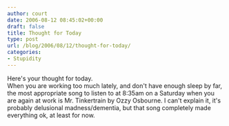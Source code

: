 ```yaml
---
author: court
date: 2006-08-12 08:45:02+00:00
draft: false
title: Thought for Today
type: post
url: /blog/2006/08/12/thought-for-today/
categories:
- Stupidity
---
```


Here's your thought for today.  
When you are working too much lately, and don't have enough sleep by far, the most appropriate song to listen to at 8:35am on a Saturday when you are again at work is Mr. Tinkertrain by Ozzy Osbourne.  I can't explain it, it's probably delusional madness/dementia, but that song completely made everything ok, at least for now.
